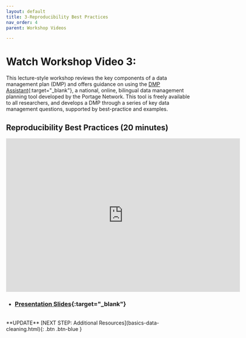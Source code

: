 ```yaml
---
layout: default
title: 3-Reproducibility Best Practices
nav_order: 4
parent: Workshop Videos

---
```

# Watch Workshop Video 3: 
This lecture-style workshop reviews the key components of a data management plan (DMP) and offers guidance on using the [DMP Assistant](https://assistant.portagenetwork.ca/){:target="_blank"}, a national, online, bilingual data management planning tool developed by the Portage Network. This tool is freely available to all researchers, and develops a DMP through a series of key data management questions, supported by best-practice and examples.

## Reproducibility Best Practices (20 minutes)

<iframe height="420" width="640" allowfullscreen frameborder=0 src="https://echo360.ca/media/60213e9c-feef-4750-b406-5f6f1a544524/public?autoplay=false&automute=false"></iframe>

- ### [Presentation Slides](https://bit.ly/3iPS8jZ){:target="_blank"} 

<br>
**UPDATE**
[NEXT STEP: Additional Resources](basics-data-cleaning.html){: .btn .btn-blue }
